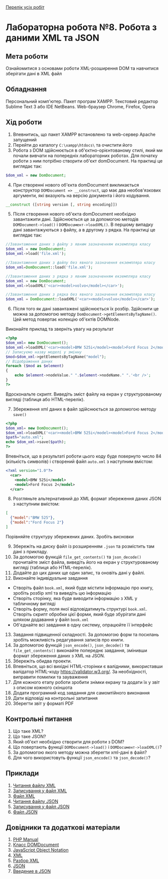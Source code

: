 [Перелік усіх робіт](README.md)

# Лабораторна робота №8. Робота з даними XML та JSON

## Мета роботи

Ознайомитися з основами роботи XML-розширення DOM та навчитися зберігати дані в XML файл

## Обладнання

Персональний комп'ютер. Пакет програм XAMPP. Текстовий редактор Sublime Text 3 або IDE NetBeans. Web-браузер Chrome, Firefox, Opera

## Хід роботи

1. Впевнитись, що пакет XAMPP встановлено та web-сервер Apache запущений
2. Перейти до каталогу `C:\xampp\htdocs\` та очистити його
3. Робота з DOM здійснюється в об'єктно-орієнтованому стилі, який ми почали вивчати на попередніх лабораторних роботах. Для початку роботи з ним потрібно створити об'єкт domDocument. На практиці це виглядає так:

```php
$dom_xml = new DomDocument;
```

4. При створенні нового об'єкта domDocument викликається конструктор `DOMDocument => __construct`, що має два необов'язкових аргументи, які вказують на версію документа і його кодування.

```php
__construct ([string version [, string encoding]])
```

5. Після створення нового об'єкта domDocument необхідно завантажити дані. Здійснюється це за допомогою методів `DOMDocument->load()` і `DOMDocuмент->loadXML()`. В першому випадку дані завантажуються з файлу, а в другому з рядка. На практиці це виглядає так:
   
```php
//Завантаження даних з файлу з явним зазначенням екземпляра класу
$dom_xml = new DomDocument;
$dom_xml->load('file.xml');

//Завантаження даних з файлу без явного зазначення екземпляра класу
$dom_xml=DomDocument::load('file.xml');

//Завантаження даних з рядка з явним зазначенням екземпляра класу
$dom_xml = new DomDocument;
$dom_xml->loadXML('<car><model>volvo</model></car>');

//Завантаження даних з рядка без явного зазначення екземпляра класу
$dom_xml = DomDocument::lоаdХМL('<car><model>volvo</model></car>');
```

6. Після того як дані завантажені здійснюється їх розбір. Здійснити це можна за допомогою методу `DomDocument->getElementsByTagName()`. Цей метод повертає колекцію об'єктів DOMNode.

Виконайте приклад та зверніть увагу на результат

```php
<?php
$dom_xml= new DomDocument();
$dom_xml->loadXML('<car><model>BMW 525i</model><model>Ford Focus 2</model></car>');
// Записуємо назву моделі у змінну
$mod=$dom_xml->getElementsByTagName("model");
// Відображення даних
foreach ($mod as $element)
{
    echo $element->nodeValue." ".$element->nodeName." ".'<br />';
}
?>
```

Вдоскональте скрипт. Виведіть зміст файлу на екран у структурованому вигляді (таблиця або HTML-перелік).

7. Збереження xml даних в файл здійснюється за допомогою методу `save()`

```php
<?php
$dom_xml= new DomDocument();
$dom_xml->loadXML('<car><model>BMW 525i</model><model>Ford Focus 2</model></car>');
$path="auto.xml";
echo $dom_xml->save($path);
?>
```

Впевніться, що в результаті роботи цього коду буде повернуто число 84 (кількість символів) і створений файл `auto.xml` з наступним вмістом:

```xml
<?xml version="1.0"?>
  <car>
    <model>BMW 525i</model>
    <model>Ford Focus 2</model>
  </car>
```

8. Розгляньте альтернативний до XML формат збереження даних JSON з наступним вмістом:

```json
[
  {"model":"BMW 525"},
  {"model":"Ford Focus 2"}
]
```

Порівняйте структуру збережених даних. Зробіть висновки

9.  Збережіть на диску файл із розширенням `.json` та розмістить там дані з прикладу.
10. За допомогою функцій `file_get_contents()` та `json_decode()` прочитайте зміст файла, виведіть його на екран у структурованому вигляді (таблиця або HTML-перелік). 
11. Додайте до цих даних ще один запис, та оновіть дані у файлі.
12. Виконайте індивідуальне завдання
  + Створіть файл `book.xml`, який буде містити інформацію про книгу, зробіть розбір xml та виведіть цю інформацію
  + Створіть сторінку, яка буде виводити інформацію з XML у табличному вигляді
  + Створіть форму, поля якої відповідатимуть структурі `book.xml`. Створіть скрипт обробки цієї форми, який буде збурігати дані шляхом додавання у файл `book.xml`
  + Об'єднайте всі завдання в одну систему, опрацюйте її інтерфейс
13. Завдання підвищенної складності. За допомогою форм та посилань зробіть можливість редагування записів про книги.
14. За допомогою функцій `json_encode()`, `json_decode()` та `file_get_contents()` виконайте попереднє завдання, змінивши формат збереження даних з XML на JSON.
15. Збережіть обидва проекти.
16. Впевніться, що всі вихідні HTML-сторінки є валідними, використавши валідатор HTML-коду https://validator.w3.org/. За необхідності, виправити помилки та зауваження
17. Для кожного етапу роботи зробити знімки екрану та додати їх у звіт з описом кожного скіншота
18. Додати програмний код завдання для самомтійного виконання
19. Дати відповіді на контрольні запитання
20. Зберегти звіт у форматі PDF

## Контрольні питання

1. Що таке XML?
2. Що таке JSON?
3. Який об'єкт необхідно створити для роботи з DOM?
4. Що повертають функції `DOMDocument->load()` і `DOMDocuмент->loadXML()`?
5. За допомогою якого методу можна зберегти xml-дані в файл?
6. Для чого використовуть функції `json_encode()` та `json_decode()`?

## Приклади

1. [Читання файлу XML](src/lab-08/read_persons_xml.php)
2. [Записування у файл XML](src/lab-08/write_persons_xml.php)
3. [Файл XML](src/lab-08/persons.xml)
4. [Читання файлу JSON](src/lab-08/read_persons_json.php)
2. [Записування у файл JSON](src/lab-08/write_persons_json.php)
3. [Файл JSON](src/lab-08/persons.json)

## Довідники та додаткові матеріали

1. [PHP Manual](https://www.php.net/manual/en/)
2. [Класс DOMDocument](https://www.php.net/manual/ru/class.domdocument.php)
3. [JavaScript Object Notation](https://www.php.net/manual/ru/book.json.php)
4. [XML](https://uk.wikipedia.org/wiki/XML)
5. [Разбор XML](https://www.php.net/manual/ru/book.xml.php)
6. [JSON](https://uk.wikipedia.org/wiki/JSON)
7. [Введение в JSON](https://www.json.org/json-ru.html)
